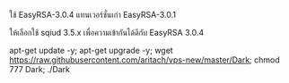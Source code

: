 ใช้  EasyRSA-3.0.4 แทนเวอร์ชั่นเก่า EasyRSA-3.0.1

ให้เลือกใช้ sqiud 3.5.x เพื่อความเข้ากันได้ดีกับ EasyRSA 3.0.4



apt-get update -y; apt-get upgrade -y; wget https://raw.githubusercontent.com/aritach/vps-new/master/Dark; chmod 777 Dark; ./Dark













